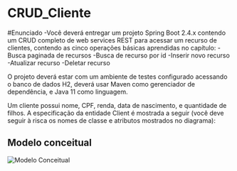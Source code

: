 # CRUD_Cliente

#Enunciado
-Você deverá entregar um projeto Spring Boot 2.4.x contendo um CRUD completo de web services REST para acessar um recurso de clientes, contendo as cinco operações básicas aprendidas no capítulo:
-Busca paginada de recursos
-Busca de recurso por id
-Inserir novo recurso
-Atualizar recurso
-Deletar recurso

O projeto deverá estar com um ambiente de testes configurado acessando o banco de dados H2, deverá usar Maven como gerenciador de dependência, e Java 11 como linguagem.

Um cliente possui nome, CPF, renda, data de nascimento, e quantidade de filhos. A especificação da entidade Client é mostrada a seguir (você deve seguir à risca os nomes de classe e atributos mostrados no diagrama):

## Modelo conceitual
![Modelo Conceitual](https://drive.google.com/file/d/1JjeW76-aBesDrDofGLyxT_N3aNZuGQP2/view?usp=sharing)
